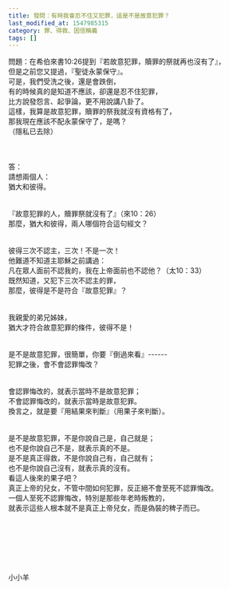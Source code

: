 ```yaml
---
title: 發問：有時我會忍不住又犯罪，這是不是故意犯罪？
last_modified_at: 1547985315
category: 罪、得救、因信稱義
tags: []
---
```


<p>問題：在希伯來書10:26提到『若故意犯罪，贖罪的祭就再也沒有了』， <br/>但是之前您又提過，『聖徒永蒙保守』。<br/>可是，我們受洗之後，還是會跌倒，<br/>有的時候真的是知道不應該，卻還是忍不住犯罪，<br/>比方說發怨言、起爭論，更不用說講八卦了。 <br/>這樣，我算是故意犯罪，贖罪的祭我就沒有資格有了，<br/>那我現在應該不配永蒙保守了，是嗎？<br/>（隱私已去除）<br/><br/><!--more--><br/><br/>答：<br/>請想兩個人：<br/>猶大和彼得。<br/> <br/><br/>『故意犯罪的人，贖罪祭就沒有了』（來10：26）<br/>那麼，猶大和彼得，兩人哪個符合這句經文？<br/> <br/><br/>彼得三次不認主，三次！不是一次！<br/>他難道不知道主耶穌之前講過：<br/>凡在眾人面前不認我的，我在上帝面前也不認他？（太10：33）<br/>既然知道，又犯下三次不認主的罪，<br/>那麼，彼得是不是符合『故意犯罪』？<br/> <br/><br/>我親愛的弟兄姊妹，<br/>猶大才符合故意犯罪的條件，彼得不是！<br/> <br/><br/>是不是故意犯罪，很簡單，你要『倒過來看』------<br/>犯罪之後，會不會認罪悔改？<br/><br/><br/>會認罪悔改的，就表示當時不是故意犯罪；<br/>不會認罪悔改的，就表示當時是故意犯罪。<br/>換言之，就是要『用結果來判斷』（用果子來判斷）。<br/> <br/><br/>是不是故意犯罪，不是你說自己是，自己就是；<br/>也不是你說自己不是，就表示真的不是。<br/>是不是真正得救，不是你說自己有，自己就有；<br/>也不是你說自己沒有，就表示真的沒有。<br/>看這人後來的果子吧？<br/>真正上帝的兒女，不管中間如何犯罪，反正絕不會至死不認罪悔改。<br/>一個人至死不認罪悔改，特別是那些年老時叛教的，<br/>就表示這些人根本就不是真正上帝兒女，而是偽裝的稗子而已。<br/><br/><br/><br/><br/><br/><br/><br/>小小羊<br/><br/><br/> <br/></p>